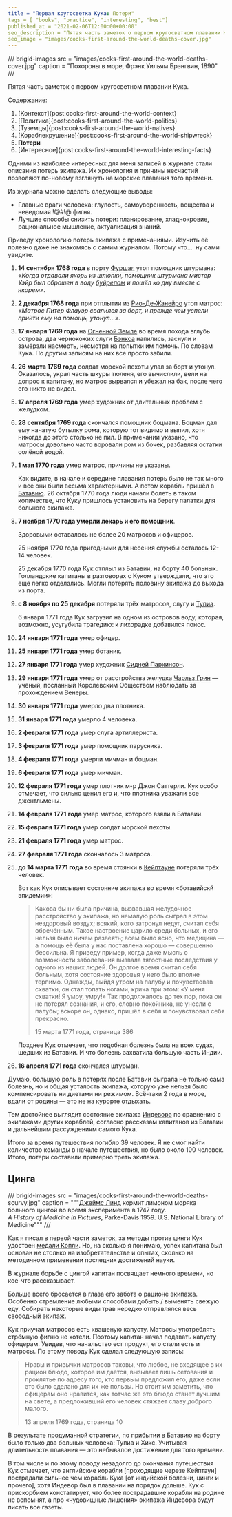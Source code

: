 ```yaml
---
title = "Первая кругосветка Кука: Потери"
tags = [ "books", "practice", "interesting", "best"]
published_at = "2021-02-06T12:00:00+00:00"
seo_description = "Пятая часть заметок о первом кругосветном плавании Кука — потери."
seo_image = "images/cooks-first-around-the-world-deaths-cover.jpg"
---
```


/// brigid-images
src = "images/cooks-first-around-the-world-deaths-cover.jpg"
caption = "Похороны в море, Фрэнк Уильям Брэнгвин, 1890"
///

Пятая часть заметок о первом кругосветном плавании Кука.

Содержание:

1. [Контекст]{post:cooks-first-around-the-world-context}
2. [Политика]{post:cooks-first-around-the-world-politics}
3. [Туземцы]{post:cooks-first-around-the-world-natives}
4. [Кораблекрушение]{post:cooks-first-around-the-world-shipwreck}
5. **Потери**
6. [Интересное]{post:cooks-first-around-the-world-interesting-facts}

Одними из наиболее интересных для меня записей в журнале стали описания потерь экипажа. Их хронология и причины несчастий позволяют по-новому взглянуть на морские плавания того времени.

Из журнала можно сделать следующие выводы:

- Главные враги человека: глупость, самоуверенность, вещества и неведомая !@#$!@$ фигня.
- Лучшие способы снизить потери: планирование, хладнокровие, рациональное мышление, актуализация знаний.

Приведу хронологию потерь экипажа с примечаниями. Изучить её полезно даже не знакомясь с самим журналом. Потому что…  ну сами увидите.

<!-- more -->

1. **14 сентября 1768 года** в порту [Фуршал](https://ru.wikipedia.org/wiki/%D0%A4%D1%83%D0%BD%D1%88%D0%B0%D0%BB) утоп помощник штурмана: «_Когда отдавали якорь из шлюпки, помощник штурмана мистер Уэйр был сброшен в воду [буйрепом](https://ru.wiktionary.org/wiki/%D0%B1%D1%83%D0%B9%D1%80%D0%B5%D0%BF) и пошёл ко дну вместе с якорем»_.
2. **2 декабря 1768 года** при отплытии из [Рио-Де-Жанейро](https://ru.wikipedia.org/wiki/%D0%A0%D0%B8%D0%BE-%D0%B4%D0%B5-%D0%96%D0%B0%D0%BD%D0%B5%D0%B9%D1%80%D0%BE) утоп матрос: _«Матрос Питер Флауэр свалился за борт, и прежде чем успели прийти ему на помощь, утонул…»_.
3. **17 января 1769 года** на [Огненной Земле](https://ru.wikipedia.org/wiki/%D0%9E%D0%B3%D0%BD%D0%B5%D0%BD%D0%BD%D0%B0%D1%8F_%D0%97%D0%B5%D0%BC%D0%BB%D1%8F_(%D0%B0%D1%80%D1%85%D0%B8%D0%BF%D0%B5%D0%BB%D0%B0%D0%B3)) во время похода вглубь острова, два чернокожих слуги [Бэнкса](https://ru.wikipedia.org/wiki/%D0%91%D1%8D%D0%BD%D0%BA%D1%81,_%D0%94%D0%B6%D0%BE%D0%B7%D0%B5%D1%84) напились, заснули и замёрзли насмерть, несмотря на попытки им помочь. По словам Кука. По другим записям на них все просто забили.
4. **26 марта 1769 года** солдат морской пехоты упал за борт и утонул. Оказалось, украл часть шкуры тюленя, его вычислили, вели на допрос к капитану, но матрос вырвался и убежал на бак, после чего его никто не видел.
5. **17 апреля 1769 года** умер художник от длительных проблем с желудком.
6. **28 сентября 1769 года** скончался помощник боцмана. Боцман дал ему начатую бутылку рома, которую тот видимо и выпил, хотя никогда до этого столько не пил. В примечании указано, что матросы довольно часто воровали ром из бочек, разбавляя остатки солёной водой.
7. **1 мая 1770 года** умер матрос, причины не указаны.

    Как видите, в начале и середине плавания потерь было не так много и все они были весьма характерными. А потом корабль пришёл в [Батавию](https://ru.wikipedia.org/wiki/%D0%94%D0%B6%D0%B0%D0%BA%D0%B0%D1%80%D1%82%D0%B0). 26 октября 1770 года люди начали болеть в таком количестве, что Куку пришлось установить на берегу палатки для больного экипажа.

8. **7 ноября 1770 года умерли лекарь и его помощник**.

    Здоровыми оставалось не более 20 матросов и офицеров.

    25 ноября 1770 года пригодными для несения службы осталось 12-14 человек.

    25 декабря 1770 года Кук отплыл из Батавии, на борту 40 больных. Голландские капитаны в разговорах с Куком утверждали, что это ещё легко отделались. Могли потерять половину экипажа до выхода из порта.

9. **с 8 ноября по 25 декабря** потеряли трёх матросов, слугу и [Тупиа](https://en.wikipedia.org/wiki/Tupaia_(navigator)).

    6 января 1771 года Кук загрузил на одном из островов воду, которая, возможно, усугубила трагедию: к лихорадке добавился понос.

10. **24 января 1771 года** умер офицер.
11. **25 января 1771 года** умер ботаник.
12. **27 января 1771 года** умер художник [Сидней Паркинсон](https://en.wikipedia.org/wiki/Sydney_Parkinson).
13. **29 января 1771 года** умер от расстройства желудка [Чарльз Грин](https://en.wikipedia.org/wiki/Charles_Green_(astronomer)) — учёный, посланный Королевским Обществом наблюдать за прохождением Венеры.
14. **30 января 1771 года** умерло два плотника.
15. **31 января 1771 года** умерло 4 человека.
16. **2 февраля 1771 года** умер слуга артиллериста.
17. **3 февраля 1771 года** умер помощник парусника.
18. **4 февраля 1771 года** умерли мичман и боцман.
19. **6 февраля 1771 года** умер мичман.
20. **12 февраля 1771 года** умер плотник м-р Джон Саттерли. Кук особо отмечает, что сильно ценил его и, что плотника уважали все джентльмены.
21. **14 февраля 1771** **года** умер матрос, которого взяли в Батавии.
22. **15 февраля 1771 года** умер солдат морской пехоты.
23. **21 февраля 1771 года** умер матрос.
24. **27 февраля 1771 года** скончалось 3 матроса.
25. **до 14 марта 1771 года** во время стоянки в [Кейптауне](https://ru.wikipedia.org/wiki/%D0%9A%D0%B5%D0%B9%D0%BF%D1%82%D0%B0%D1%83%D0%BD) потеряли трёх человек.

    Вот как Кук описывает состояние экипажа во время «ботавийскй эпидемии»:

    > Какова бы ни была причина, вызвавшая желудочное расстройство у экипажа, но немалую роль сыграл в этом нездоровый воздух; всякий, кого затронул недуг, считал себя обречённым. Такое настроение царило среди больных, и его нельзя было ничем развеять; всем было ясно, что медицина — а помощь её была у нас поставлена хорошо — совершенно бессильна. Я приведу пример, когда даже мысль о возможности заболевания вызвала тягостные последствия у одного из наших людей. Он долгое время считал себя больным, хотя состояние здоровья у него было вполне терпимо. Однажды, выйдя утром на палубу и почувствовав схватки, он стал топать ногами, крича при этом: «У меня схватки! Я умру, умру!» Так продолжалось до тех пор, пока он не потерял сознания, и его, словно покойника, не унесли с палубы; вскоре он, однако, пришёл в себя и почувствовал себя прекрасно.
    >
    > 15 марта 1771 года, страница 386

    Позднее Кук отмечает, что подобная болезнь была на всех судах, шедших из Батавии. И что болезнь захватила большую часть Индии.

26. **16 апреля 1771 года** скончался штурман.

Думаю, большую роль в потерях после Батавии сыграла не только сама болезнь, но и общая усталость экипажа, которую уже нельзя было компенсировать ни диетами ни режимом. Всё-таки 2 года в море, вдали от родины — это не на курорте отдыхать.

Тем достойнее выглядит состояние экипажа [Индевора](https://ru.wikipedia.org/wiki/%D0%98%D0%BD%D0%B4%D0%B5%D0%B2%D0%BE%D1%80_(%D0%BA%D0%BE%D1%80%D0%B0%D0%B1%D0%BB%D1%8C)) по сравнению с экипажами других кораблей, согласно рассказам капитанов из Батавии и дальнейшим рассуждениям самого Кука.

Итого за время путешествия погибло 39 человек. Я не смог найти количество команды в начале путешествия, но было около 100 человек. Итого, потери составили примерно треть экипажа.

## Цинга

/// brigid-images
src = "images/cooks-first-around-the-world-deaths-scurvy.jpg"
caption = """[Джеймс Линд](https://ru.wikipedia.org/wiki/%D0%9B%D0%B8%D0%BD%D0%B4,_%D0%94%D0%B6%D0%B5%D0%B9%D0%BC%D1%81) кормит лимоном моряка больного цингой во время эксперимента в 1747 году.<br/>
_A History of Medicine in Pictures_, Parke-Davis 1959. U.S. National Library of Medicine"""
///

Как я писал в первой части заметок, за методы против цинги Кук удостоен [медали Копли](https://ru.wikipedia.org/wiki/%D0%9C%D0%B5%D0%B4%D0%B0%D0%BB%D1%8C_%D0%9A%D0%BE%D0%BF%D0%BB%D0%B8). Но, на сколько я понимаю, успех капитана был основан не столько на изобретательстве и опытах, сколько на методичном применении последних достижений науки.

В журнале борьбе с цингой капитан посвящает немного времени, но кое-что рассказывает.

Больше всего бросается в глаза его забота о рационе экипажа. Особенно стремление любыми способами добыть / выменять свежую еду. Собирать некоторые виды трав нередко отправлялся весь свободный экипаж.

Кук приучал матросов есть квашеную капусту. Матросы употреблять стрёмную фигню не хотели. Поэтому капитан начал подавать капусту офицерам. Увидев, что начальство ест продукт, его стали есть и матросы. По этому поводу Кук сделал следующую запись:

> Нравы и привычки матросов таковы, что любое, не входящее в их рацион блюдо, которое им даётся, вызывает лишь сетования и проклятье по адресу того, кто первым предложил его, даже если это было сделано для их же пользы. Но стоит им заметить, что офицерам оно нравится, как тотчас же это блюдо станет лучшим на свете, а предложивший его человек стяжает славу доброго малого.
>
> 13 апреля 1769 года, страница 10

В результате продуманной стратегии, по прибытии в Батавию на борту было только два больных человека: Тупиа и Хикс. Учитывая длительность плавания — это небывалое достижение для того времени.

В том числе и по этому поводу незадолго до окончания путешествия Кук отмечает, что английские корабли \[проходящие черезе Кейптаун\] пострадали сильнее чем корабль Кука \[от индийской болезни, цинги и прочего\], хотя Индевор был в плавании на порядок дольше. Кук с прискорбием констатирует, что более пострадавшие корабли на родине не вспомнят, а про «чудовищные лишения» экипажа Индевора будут писать все газеты.
